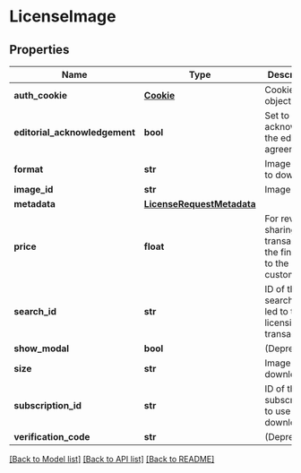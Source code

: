 # LicenseImage

## Properties
Name | Type | Description | Notes
------------ | ------------- | ------------- | -------------
**auth_cookie** | [**Cookie**](Cookie.md) | Cookie object | [optional] 
**editorial_acknowledgement** | **bool** | Set to true to acknowledge the editorial agreement | [optional] 
**format** | **str** | Image format to download | [optional] 
**image_id** | **str** | Image ID | 
**metadata** | [**LicenseRequestMetadata**](LicenseRequestMetadata.md) |  | [optional] 
**price** | **float** | For revenue-sharing transactions, the final cost to the end customer | [optional] 
**search_id** | **str** | ID of the search that led to this licensing transaction | [optional] 
**show_modal** | **bool** | (Deprecated) | [optional] 
**size** | **str** | Image size to download | [optional] 
**subscription_id** | **str** | ID of the subscription to use for the download. | [optional] 
**verification_code** | **str** | (Deprecated) | [optional] 

[[Back to Model list]](../README.md#documentation-for-models) [[Back to API list]](../README.md#documentation-for-api-endpoints) [[Back to README]](../README.md)


